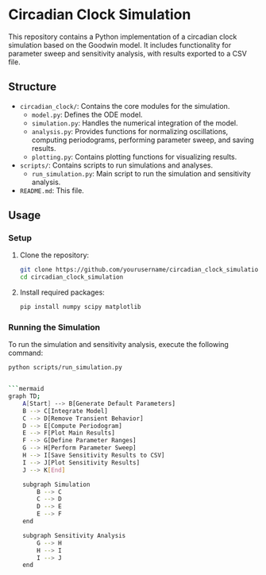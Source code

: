 # Circadian Clock Simulation

This repository contains a Python implementation of a circadian clock simulation based on the Goodwin model. It includes functionality for parameter sweep and sensitivity analysis, with results exported to a CSV file.

## Structure

- `circadian_clock/`: Contains the core modules for the simulation.
  - `model.py`: Defines the ODE model.
  - `simulation.py`: Handles the numerical integration of the model.
  - `analysis.py`: Provides functions for normalizing oscillations, computing periodograms, performing parameter sweep, and saving results.
  - `plotting.py`: Contains plotting functions for visualizing results.
- `scripts/`: Contains scripts to run simulations and analyses.
  - `run_simulation.py`: Main script to run the simulation and sensitivity analysis.
- `README.md`: This file.

## Usage

### Setup

1. Clone the repository:

    ```bash
    git clone https://github.com/yourusername/circadian_clock_simulation.git
    cd circadian_clock_simulation
    ```

2. Install required packages:

    ```bash
    pip install numpy scipy matplotlib
    ```

### Running the Simulation

To run the simulation and sensitivity analysis, execute the following command:

```bash
python scripts/run_simulation.py


```mermaid
graph TD;
    A[Start] --> B[Generate Default Parameters]
    B --> C[Integrate Model]
    C --> D[Remove Transient Behavior]
    D --> E[Compute Periodogram]
    E --> F[Plot Main Results]
    F --> G[Define Parameter Ranges]
    G --> H[Perform Parameter Sweep]
    H --> I[Save Sensitivity Results to CSV]
    I --> J[Plot Sensitivity Results]
    J --> K[End]

    subgraph Simulation
        B --> C
        C --> D
        D --> E
        E --> F
    end

    subgraph Sensitivity Analysis
        G --> H
        H --> I
        I --> J
    end
```


